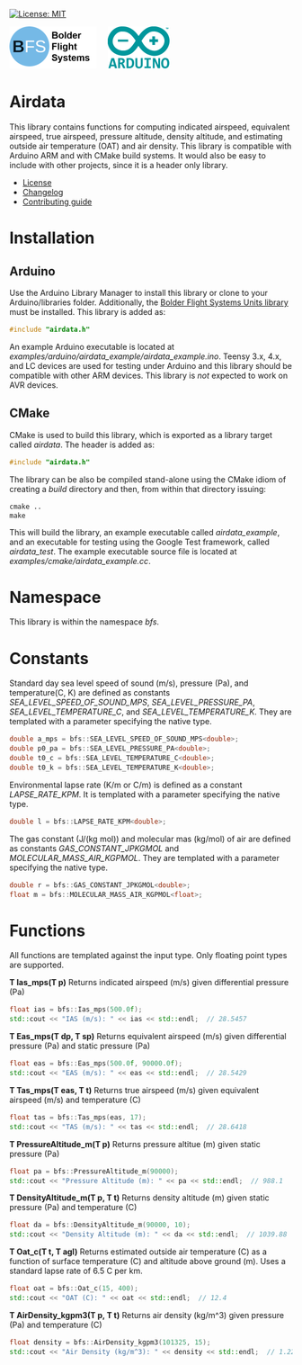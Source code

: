[![License: MIT](https://img.shields.io/badge/License-MIT-yellow.svg)](https://opensource.org/licenses/MIT)

![Bolder Flight Systems Logo](img/logo-words_75.png) &nbsp; &nbsp; ![Arduino Logo](img/arduino_logo_75.png)

# Airdata
This library contains functions for computing indicated airspeed, equivalent airspeed, true airspeed, pressure altitude, density altitude, and estimating outside air temperature (OAT) and air density. This library is compatible with Arduino ARM and with CMake build systems. It would also be easy to include with other projects, since it is a header only library.
   * [License](LICENSE.md)
   * [Changelog](CHANGELOG.md)
   * [Contributing guide](CONTRIBUTING.md)

# Installation

## Arduino
Use the Arduino Library Manager to install this library or clone to your Arduino/libraries folder. Additionally, the [Bolder Flight Systems Units library](https://github.com/bolderflight/units) must be installed. This library is added as:

```C++
#include "airdata.h"
```

An example Arduino executable is located at *examples/arduino/airdata_example/airdata_example.ino*. Teensy 3.x, 4.x, and LC devices are used for testing under Arduino and this library should be compatible with other ARM devices. This library is *not* expected to work on AVR devices.

## CMake
CMake is used to build this library, which is exported as a library target called *airdata*. The header is added as:

```C++
#include "airdata.h"
```

The library can be also be compiled stand-alone using the CMake idiom of creating a *build* directory and then, from within that directory issuing:

```
cmake ..
make
```

This will build the library, an example executable called *airdata_example*, and an executable for testing using the Google Test framework, called *airdata_test*. The example executable source file is located at *examples/cmake/airdata_example.cc*.

# Namespace
This library is within the namespace *bfs*.

# Constants

Standard day sea level speed of sound (m/s), pressure (Pa), and temperature(C, K) are defined as constants *SEA_LEVEL_SPEED_OF_SOUND_MPS*, *SEA_LEVEL_PRESSURE_PA*, *SEA_LEVEL_TEMPERATURE_C*, and *SEA_LEVEL_TEMPERATURE_K*. They are templated with a parameter specifying the native type.

```C++
double a_mps = bfs::SEA_LEVEL_SPEED_OF_SOUND_MPS<double>;
double p0_pa = bfs::SEA_LEVEL_PRESSURE_PA<double>;
double t0_c = bfs::SEA_LEVEL_TEMPERATURE_C<double>;
double t0_k = bfs::SEA_LEVEL_TEMPERATURE_K<double>;
```

Environmental lapse rate (K/m or C/m) is defined as a constant *LAPSE_RATE_KPM*. It is templated with a parameter specifying the native type.

```C++
double l = bfs::LAPSE_RATE_KPM<double>;
```

The gas constant (J/(kg mol)) and molecular mas (kg/mol) of air are defined as constants *GAS_CONSTANT_JPKGMOL* and *MOLECULAR_MASS_AIR_KGPMOL*. They are templated with a parameter specifying the native type.

```C++
double r = bfs::GAS_CONSTANT_JPKGMOL<double>;
float m = bfs::MOLECULAR_MASS_AIR_KGPMOL<float>;
```

# Functions
All functions are templated against the input type. Only floating point types are supported.

**T Ias_mps(T p)** Returns indicated airspeed (m/s) given differential pressure (Pa)

```C++
float ias = bfs::Ias_mps(500.0f);
std::cout << "IAS (m/s): " << ias << std::endl;  // 28.5457
```

**T Eas_mps(T dp, T sp)** Returns equivalent airspeed (m/s) given differential pressure (Pa) and static pressure (Pa)

```C++
float eas = bfs::Eas_mps(500.0f, 90000.0f);
std::cout << "EAS (m/s): " << eas << std::endl;  // 28.5429
```

**T Tas_mps(T eas, T t)** Returns true airspeed (m/s) given equivalent airspeed (m/s) and temperature (C)

``` C++
float tas = bfs::Tas_mps(eas, 17);
std::cout << "TAS (m/s): " << tas << std::endl;  // 28.6418
```

**T PressureAltitude_m(T p)** Returns pressure altitue (m) given static pressure (Pa)

``` C++
float pa = bfs::PressureAltitude_m(90000);
std::cout << "Pressure Altitude (m): " << pa << std::endl;  // 988.1
```

**T DensityAltitude_m(T p, T t)** Returns density altitude (m) given static pressure (Pa) and temperature (C)

``` C++
float da = bfs::DensityAltitude_m(90000, 10);
std::cout << "Density Altitude (m): " << da << std::endl;  // 1039.88
```

**T Oat_c(T t, T agl)** Returns estimated outside air temperature (C) as a function of surface temperature (C) and altitude above ground (m). Uses a standard lapse rate of 6.5 C per km.

``` C++
float oat = bfs::Oat_c(15, 400);
std::cout << "OAT (C): " << oat << std::endl;  // 12.4
```
 
**T AirDensity_kgpm3(T p, T t)** Returns air density (kg/m^3) given pressure (Pa) and temperature (C)

``` C++
float density = bfs::AirDensity_kgpm3(101325, 15);
std::cout << "Air Density (kg/m^3): " << density << std::endl;  // 1.225
```
